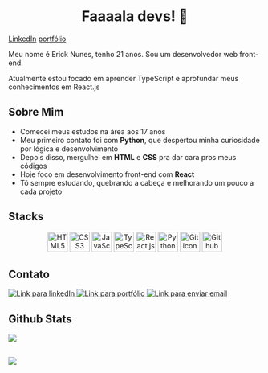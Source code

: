 <h1 align="center">Faaaala devs! 👋</h1>

[LinkedIn](https://www.linkedin.com/in/erick-nunes-3a1274287/) [portfólio](https://portfolio-sigma-seven-57.vercel.app)

<p>Meu nome é Erick Nunes, tenho 21 anos. Sou um desenvolvedor web front-end.</p>
<p>Atualmente estou focado em aprender TypeScript e aprofundar meus conhecimentos em React.js</p>

<h2>Sobre Mim</h2>
    <ul>
        <li>Comecei meus estudos na área aos 17 anos</li>
        <li>Meu primeiro contato foi com <strong>Python</strong>, que despertou minha curiosidade por lógica e desenvolvimento</li>
        <li>Depois disso, mergulhei em <strong>HTML</strong> e <strong>CSS</strong> pra dar cara pros meus códigos</li>
        <li>Hoje foco em desenvolvimento front-end com <strong>React</strong></li>
        <li>Tô sempre estudando, quebrando a cabeça e melhorando um pouco a cada projeto</li>
    </ul>

<h2>Stacks</h2>
    <p align="center">
        <img src="https://cdn.jsdelivr.net/gh/devicons/devicon/icons/html5/html5-original.svg" alt="HTML5 icon" width="40" height="40"/>
        <img src="https://cdn.jsdelivr.net/gh/devicons/devicon/icons/css3/css3-original.svg" alt="CSS3 icon" width="40" height="40"/>
        <img src="https://cdn.jsdelivr.net/gh/devicons/devicon/icons/javascript/javascript-original.svg" alt="JavaScript icon" width="40" height="40"/>
        <img src="https://cdn.jsdelivr.net/gh/devicons/devicon/icons/typescript/typescript-original.svg" alt="TypeScript icon" width="40" height="40"/>
        <img src="https://cdn.jsdelivr.net/gh/devicons/devicon/icons/react/react-original.svg" alt="React.js icon" width="40" height="40"/>
        <img src="https://cdn.jsdelivr.net/gh/devicons/devicon/icons/python/python-original.svg" alt="Python icon" width="40" height="40"/>
        <img src="https://cdn.jsdelivr.net/gh/devicons/devicon/icons/git/git-original.svg" alt="Git icon" width="40" height="40"/>
        <picture>
            <source media="(prefers-color-scheme: dark)" srcset="https://deviconapi.vercel.app/github?color=ffffff&size=40"/>
            <img src="https://deviconapi.vercel.app/github?color=000000&size=40" alt="Github icon" width="40" height="40"/>
        </picture>
    </p>

<h2>Contato</h2>
    <p>
        <a href="https://www.linkedin.com/in/nunes-erick/" target="_blank">
            <img 
            src="https://img.shields.io/badge/LinkedIn-0A66C2?style=for-the-badge&logo=linkedin&logoColor=white" alt="Link para linkedIn ">
        </a>
		<a href="https://meuport-dev.vercel.app">
			<img src="https://img.shields.io/badge/Portfólio-000?style=for-the-badge&logo=vercel&logoColor=white"
			alt="Link para portfólio">
		</a>
		<a href="mailto:erick.nunes.dev@gmail.com" target="_blank">
			<img src="https://img.shields.io/badge/Email-D14836?style=for-the-badge&logo=gmail&logoColor=white"
			alt="Link para enviar email">
		</a>
    </p>

<h2>Github Stats</h2>
    <p> 
			<img src="https://github-readme-stats.vercel.app/api/top-langs/?username=rick-oss&theme=radical" />
    </p>

<h2></h2>
		<p>
    	<img src="https://github-readme-stats.vercel.app/api?username=rick-oss&show_icons=true&theme=radical"  />
		</p>
